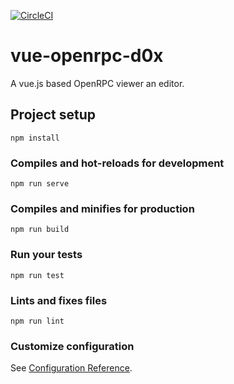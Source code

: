 [![CircleCI](https://circleci.com/gh/octanolabs/vue-openrpc-d0x.svg?style=svg)](https://circleci.com/gh/octanolabs/vue-openrpc-d0x)

# vue-openrpc-d0x

A vue.js based OpenRPC viewer an editor.

## Project setup
```
npm install
```

### Compiles and hot-reloads for development
```
npm run serve
```

### Compiles and minifies for production
```
npm run build
```

### Run your tests
```
npm run test
```

### Lints and fixes files
```
npm run lint
```

### Customize configuration
See [Configuration Reference](https://cli.vuejs.org/config/).
